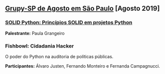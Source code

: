 ## [Grupy-SP de Agosto em São Paulo][0] [Agosto 2019]

### [SOLID Python: Princípios SOLID em projetos Python][1]

**Palestrante:** Paula Grangeiro

### Fishbowl: Cidadania Hacker

O poder do Python na auditoria de políticas públicas.

**Participantes:** Álvaro Justen, Fernando Monteiro e Fernanda Campagnucci.

[0]: https://www.meetup.com/Grupy-SP/events/263277421/
[1]: https://github.com/pgrangeiro/solid-python-grupy-sp
